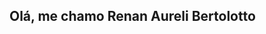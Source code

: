 ## Olá, me chamo Renan Aureli Bertolotto

<!--
**RenanAureli/RenanAureli** is a ✨ _special_ ✨ repository because its `README.md` (this file) appears on your GitHub profile.

Here are some ideas to get you started:

- 🔭 I’m currently working on find a job
- 🌱 I’m currently learning SAP BTP and SAP S/4 HANA
- 🤔 I’m looking for help with my professional growth
- 📫 How to reach me: renanbertolotto7@gmail.com
-->
